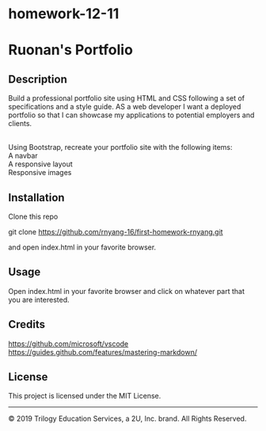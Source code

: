 # homework-12-11
# Ruonan's Portfolio

## Description 

Build a professional portfolio site using HTML and CSS following a set of specifications and a style guide. AS a web developer I want a deployed portfolio so that I can showcase my applications to potential employers and clients.<br><br>

Using Bootstrap, recreate your portfolio site with the following items:<br>
A navbar<br>
A responsive layout<br>
Responsive images

## Installation

Clone this repo

git clone https://github.com/rnyang-16/first-homework-rnyang.git

and open index.html in your favorite browser.


## Usage 

Open index.html in your favorite browser and click on whatever part that you are interested.

## Credits

https://github.com/microsoft/vscode<br>
https://guides.github.com/features/mastering-markdown/



## License

This project is licensed under the MIT License.


---
© 2019 Trilogy Education Services, a 2U, Inc. brand. All Rights Reserved.

